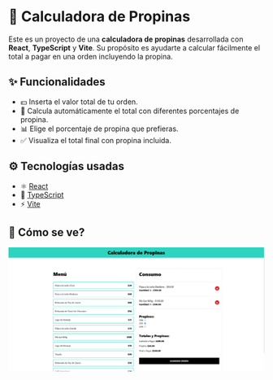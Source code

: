 # 🧮 Calculadora de Propinas

Este es un proyecto de una **calculadora de propinas** desarrollada con **React**, **TypeScript** y **Vite**. Su propósito es ayudarte a calcular fácilmente el total a pagar en una orden incluyendo la propina.

## ✨ Funcionalidades

- 💵 Inserta el valor total de tu orden.
- 🧾 Calcula automáticamente el total con diferentes porcentajes de propina.
- 📊 Elige el porcentaje de propina que prefieras.
- ✅ Visualiza el total final con propina incluida.

## ⚙️ Tecnologías usadas

- ⚛️ [React](https://react.dev/)
- 🧠 [TypeScript](https://www.typescriptlang.org/)
- ⚡ [Vite](https://vitejs.dev/)

## 🚀 Cómo se ve?
![Interfaz de usuario](./img1.png)